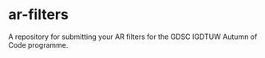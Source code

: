 # ar-filters
A repository for submitting your AR filters for the GDSC IGDTUW Autumn of Code programme.
